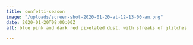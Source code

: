 ```yaml
---
title: confetti-season
image: "/uploads/screen-shot-2020-01-20-at-12-13-00-am.png"
date: 2020-01-20T08:00:00Z
alt: blue pink and dark red pixelated dust, with streaks of glitches

---
```

